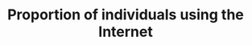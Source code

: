 ---
actual_indicator_available: Proportion of individuals using the Internet
actual_indicator_available_description: Proportion of individuals using the Internet,
  age 3 and over
comments_and_limitations: The next CPS Computer and Internet Use Supplement is scheduled
  for 2017-11.
data_non_statistical: false
date_metadata_updated: '2017-10-03'
date_of_national_source_publication: October 2016
disaggregation_categories: Available by age group, employment status, income (2010
  forward), education, sex, race and Hispanic origin, disability status (2009 forward),
  metropolitan status, and whether school-aged child in household
disaggregation_geography: National and by state
goal_meta_link: http://unstats.un.org/sdgs/files/metadata-compilation/Metadata-Goal-17.pdf
goal_meta_link_page: 16
graph: longitudinal
graph_status_notes: Graphed
graph_title: Proportion of US individuals using the Internet (age 3 and over)
graph_type: line
graph_type_description: Line graph
has_metadata: true
indicator: 17.8.1
indicator_definition: This indicator is defined as the proportion of individuals who
  used the Internet from any location in the last three months. The Internet is a
  worldwide public computer network. It provides access to a number of communication
  services including the World Wide Web and carries e-mail, news, entertainment and
  data files, irrespective of the device used (not assumed to be only via a computer
  _ it may also be by mobile telephone, tablet, PDA, games machine, digital TV etc.).
  Access can be via a fixed or mobile network. For countries that collect data on
  this indicator through an official survey, this indicator is calculated by dividing
  the total number of in-scope individuals using the Internet (from any location)
  in the last 3 months by the total number of in-scope individuals. For countries
  that have not carried out an official survey, data are estimated (by ITU) based
  on the number of Internet subscriptions and other socioeconomic indicators such
  as for example GNI per capita, and on the time series data of the indicator.
indicator_name: Proportion of individuals using the Internet
indicator_sort_order: 17-08-01
indicator_variable: prop_indiv_using_internet
international_and_national_references: NA
layout: indicator
periodicity: Annual or biennial
permalink: /17-8-1/
published: true
rationale_interpretation: "The Internet has become an increasingly important tool\
  \ to access public information, which is a relevant means to protect fundamental\
  \ freedoms. The number of Internet users has increased substantially over the last\
  \ decade and access to the Internet has changed the way people live, communicate,\
  \ work and do business. Internet uptake is a key indicator tracked by policy makers\
  \ and others to measure the development of the information society and the growth\
  \ of Internet content ' including user-generated content ' provides access to increasing\
  \ amounts of information and services. \nDespite growth in networks, services and\
  \ applications, information and communication technology (ICT) access and use is\
  \ still far from equally distributed, and many people cannot yet benefit from the\
  \ potential of the Internet. This indicator highlights the importance of Internet\
  \ use as a development enabler and helps to measure the digital divide, which, if\
  \ not properly addressed, will aggravate inequalities in all development domains.\
  \ Classificatory variables for individuals using the Internet ' such as age, sex,\
  \ education level or labour force status ' can help identify digital divides in\
  \ individuals using the Internet. This information can contribute to the design\
  \ of targeted policies to overcome those divides. \nThe proportion of individuals\
  \ using the Internet is an established indicator and also one of the three ICT-related\
  \ Millennium Development Goal (MDG) indicators (for Target 8F). It is part of the\
  \ Partnership on Measuring ICT for Development's Core List of Indicators, which\
  \ has been endorsed by the UN Statistical Commission (last time in 2014). It is\
  \ also included in the ITU ICT Development Index, and thus considered a key metric\
  \ for international comparisons of ICT developments."
reporting_status: complete
sdg_goal: 17
source_active_1: true
source_agency_staff_email_1: jamie.lewis-owen@census.gov
source_agency_staff_name_1: Jamie Lewis
source_agency_survey_dataset_1: U.S. Census Bureau, Current Population Survey Internet
  Use Supplements
source_notes_1: null
source_title_1: null
source_url_1: 'Web source: NTIA Digital Nation Data Explorer https://www.ntia.doc.gov/data/digital-nation-data-explorer'
target: Fully operationalize the technology bank and science, technology and innovation
  capacity-building mechanism for least developed countries by 2017 and enhance the
  use of enabling technology, in particular information and communications technology.
target_id: '17.8'
time_period: The 2015 questionnaire asked about Internet use during the past 6 months.
  Earlier questionnaires did not specify a reference period.
title: Proportion of individuals using the Internet
un_custodial_agency: ITU
un_designated_tier: '1'
unit_of_measure: Proportion
us_method_of_computation: 'Data are derived from the 1) Computer and Internet Use
  and 2) School Enrollment and Internet Use Supplements of the Current Population
  Survey (CPS). The Census Bureau and Bureau of Labor Statistics jointly sponsor the
  CPS. The Census Bureau and National Center for Education Statistics jointly sponsored
  the 2003, 2007, and 2009-2010 supplements. The National Telecommunications and Information
  Administration sponsored the 2011-2013 and 2015 supplements. Data are collected
  by the Census Bureau. Individuals using the Internet: Persons age 3 and over who
  use the Internet from any location. Metadata sources: http://www.census.gov/programs-surveys/cps/technical-documentation/complete.html'
variable_description: null
variable_notes: null
---